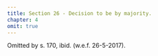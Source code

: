 ```yaml
---
title: Section 26 - Decision to be by majority. 
chapter: 4
omit: true
---
```


Omitted by s. 170, ibid. (w.e.f. 26-5-2017).


